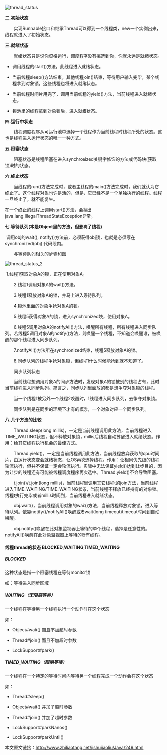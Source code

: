 ![thread_status](http://file.xjzspace.com/20210720175723.jpg)





**二.初始状态**

　　实现Runnable接口和继承Thread可以得到一个线程类，new一个实例出来，线程就进入了初始状态。

**三.就绪状态**

　　就绪状态只是说你资格运行，调度程序没有挑选到你，你就永远是就绪状态。

* 调用线程的start()方法，此线程进入就绪状态。

* 当前线程sleep()方法结束，其他线程join()结束，等待用户输入完毕，某个线程拿到对象锁，这些线程也将进入就绪状态。

* 当前线程时间片用完了，调用当前线程的yield()方法，当前线程进入就绪状态。

* 锁池里的线程拿到对象锁后，进入就绪状态。


**四.运行中状态**

　　线程调度程序从可运行池中选择一个线程作为当前线程时线程所处的状态。这也是线程进入运行状态的唯一一种方式。

**五.阻塞状态**

　　阻塞状态是线程阻塞在进入synchronized关键字修饰的方法或代码块(获取锁)时的状态。

**六.终止状态**

　　当线程的run()方法完成时，或者主线程的main()方法完成时，我们就认为它终止了。这个线程对象也许是活的，但是，它已经不是一个单独执行的线程。线程一旦终止了，就不能复生。

​	在一个终止的线程上调用start()方法，会抛出java.lang.IllegalThreadStateException异常。

**七.等待队列(本是Object里的方法，但影响了线程)**

​	调用obj的wait(), notify()方法前，必须获得obj锁，也就是必须写在synchronized(obj) 代码段内。

　　与等待队列相关的步骤和图

![thread_status_2](http://file.xjzspace.com/20210909111113.jpg)

​	1.线程1获取对象A的锁，正在使用对象A。

　　2.线程1调用对象A的wait()方法。

　　3.线程1释放对象A的锁，并马上进入等待队列。

　　4.锁池里面的对象争抢对象A的锁。

　　5.线程5获得对象A的锁，进入synchronized块，使用对象A。

　　6.线程5调用对象A的notifyAll()方法，唤醒所有线程，所有线程进入同步队列。若线程5调用对象A的notify()方法，则唤醒一个线程，不知道会唤醒谁，被唤醒的那个线程进入同步队列。

　　7.notifyAll()方法所在synchronized结束，线程5释放对象A的锁。

　　8.同步队列的线程争抢对象锁，但线程1什么时候能抢到就不知道了。

　　同步队列状态

　　当前线程想调用对象A的同步方法时，发现对象A的锁被别的线程占有，此时当前线程进入同步队列。简言之，同步队列里面放的都是想争夺对象锁的线程。

　　当一个线程1被另外一个线程2唤醒时，1线程进入同步队列，去争夺对象锁。

　　同步队列是在同步的环境下才有的概念，一个对象对应一个同步队列。

**八.几个方法的比较**

　　Thread.sleep(long millis)，一定是当前线程调用此方法，当前线程进入TIME_WAITING状态，但不释放对象锁，millis后线程自动苏醒进入就绪状态。作用：给其它线程执行机会的最佳方式。

　　Thread.yield()，一定是当前线程调用此方法，当前线程放弃获取的cpu时间片，由运行状态变会就绪状态，让OS再次选择线程。作用：让相同优先级的线程轮流执行，但并不保证一定会轮流执行。实际中无法保证yield()达到让步目的，因为让步的线程还有可能被线程调度程序再次选中。Thread.yield()不会导致阻塞。

　　t.join()/t.join(long millis)，当前线程里调用其它线程t的join方法，当前线程进入TIME_WAITING/TIME_WAITING状态，当前线程不释放已经持有的对象锁。线程t执行完毕或者millis时间到，当前线程进入就绪状态。

　　obj.wait()，当前线程调用对象的wait()方法，当前线程释放对象锁，进入等待队列。依靠notify()/notifyAll()唤醒或者wait(long timeout)timeout时间到自动唤醒。

　　obj.notify()唤醒在此对象监视器上等待的单个线程，选择是任意性的。notifyAll()唤醒在此对象监视器上等待的所有线程。

#### 线程thread的状态 BLOCKED,WAITING,TIMED_WAITING

##### BLOCKED

这种状态是指一个阻塞线程在等待monitor锁

如：等待进入同步区域

##### WAITING（无限期等待）

一个线程在等待另一个线程执行一个动作时在这个状态

如：

* Object#wait() 而且不加超时参数

* Thread#join() 而且不加超时参数

* LockSupport#park()

##### TIMED_WAITING（限期等待）

一个线程在一个特定的等待时间内等待另一个线程完成一个动作会在这个状态

如：



* Thread#sleep()

* Object#wait() 并加了超时参数

* Thread#join() 并加了超时参数

* LockSupport#parkNanos()

* LockSupport#parkUntil()

本文原文链接：<http://www.zhiliaotang.net/jishujiaoliu/Java/249.html>
